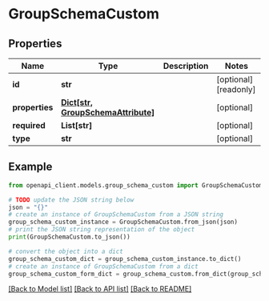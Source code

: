 # GroupSchemaCustom


## Properties

Name | Type | Description | Notes
------------ | ------------- | ------------- | -------------
**id** | **str** |  | [optional] [readonly] 
**properties** | [**Dict[str, GroupSchemaAttribute]**](GroupSchemaAttribute.md) |  | [optional] 
**required** | **List[str]** |  | [optional] 
**type** | **str** |  | [optional] 

## Example

```python
from openapi_client.models.group_schema_custom import GroupSchemaCustom

# TODO update the JSON string below
json = "{}"
# create an instance of GroupSchemaCustom from a JSON string
group_schema_custom_instance = GroupSchemaCustom.from_json(json)
# print the JSON string representation of the object
print(GroupSchemaCustom.to_json())

# convert the object into a dict
group_schema_custom_dict = group_schema_custom_instance.to_dict()
# create an instance of GroupSchemaCustom from a dict
group_schema_custom_form_dict = group_schema_custom.from_dict(group_schema_custom_dict)
```
[[Back to Model list]](../README.md#documentation-for-models) [[Back to API list]](../README.md#documentation-for-api-endpoints) [[Back to README]](../README.md)


